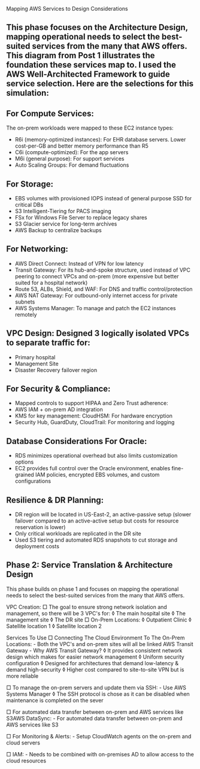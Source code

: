 Mapping AWS Services to Design Considerations
 
## This phase focuses on the Architecture Design, mapping operational needs to select the best-suited services from the many that AWS offers. This diagram from Post 1 illustrates the foundation these services map to. I used the AWS Well-Architected Framework to guide service selection. Here are the selections for this simulation:
 
## For Compute Services:
The on-prem workloads were mapped to these EC2 instance types:
* R6i (memory-optimized instances): For EHR database servers. Lower cost-per-GB and better memory performance than R5
* C6i (compute-optimized): For the app servers
* M6i (general purpose): For support services
* Auto Scaling Groups: For demand fluctuations
 
## For Storage:
* EBS volumes with provisioned IOPS instead of general purpose SSD for critical DBs
* S3 Intelligent-Tiering for PACS imaging
* FSx for Windows File Server to replace legacy shares
* S3 Glacier service for long-term archives
* AWS Backup to centralize backups
 
## For Networking:
* AWS Direct Connect: Instead of VPN for low latency
* Transit Gateway: For its hub-and-spoke structure, used instead of VPC peering to connect VPCs and on-prem (more expensive but better suited for a hospital network)
* Route 53, ALBs, Shield, and WAF: For DNS and traffic control/protection
* AWS NAT Gateway: For outbound-only internet access for private subnets
* AWS Systems Manager: To manage and patch the EC2 instances remotely

## VPC Design: Designed 3 logically isolated VPCs to separate traffic for:
* Primary hospital
* Management Site
* Disaster Recovery failover region
 
## For Security & Compliance:
* Mapped controls to support HIPAA and Zero Trust adherence:
* AWS IAM + on-prem AD integration
* KMS for key management: CloudHSM: For hardware encryption
* Security Hub, GuardDuty, CloudTrail: For monitoring and logging
 
## Database Considerations For Oracle:
* RDS minimizes operational overhead but also limits customization options
* EC2 provides full control over the Oracle environment, enables fine-grained IAM policies, encrypted EBS volumes, and custom configurations
 
## Resilience & DR Planning:
* DR region will be located in US-East-2, an active-passive setup (slower failover compared to an active-active setup but costs for resource reservation is lower)
* Only critical workloads are replicated in the DR site
* Used S3 tiering and automated RDS snapshots to cut storage and deployment costs



## Phase 2: Service Translation & Architecture Design
   This phase builds on phase 1 and focuses on mapping the operational needs to select the best-suited services from the many that AWS offers.
	
 VPC Creation:
					□ The goal to ensure strong network isolation and management, so there will be 3 VPC's for:
						◊ The main hospital site 
						◊ The management site
						◊ The DR site
				  □ On-Prem Locations:
				  	◊ Outpatient Clinic
					  ◊ Satellite location 1
					  ◊ Satellite location 2

Services To Use 
   □ Connecting The Cloud Environment To The On-Prem Locations:
			   - Both the VPC's and on-prem sites will all be linked AWS Transit Gateway
			   - Why AWS Transit Gateway?
			     	◊ It provides consistent network design which makes for easier network management
				     ◊ Uniform security configuration
				     ◊ Designed for architectures that demand low-latency & demand high-security
				     ◊ Higher cost compared to site-to-site VPN but is more reliable

   □ To manage the on-prem servers and update them via SSH:
			  - Use AWS Systems Manager
              ◊ The SSH protocol is chose as it can be disabled when maintenance is completed on the sever

   □ For automated data transfer between on-prem and AWS services like S3AWS DataSync:
			  - For automated data transfer between on-prem and AWS services like S3
			
   □ For Monitoring & Alerts:
			  - Setup CloudWatch agents on the on-prem and cloud servers
					
   □ IAM:
			  - Needs to be combined with on-premises AD to allow access to the cloud resources
			
